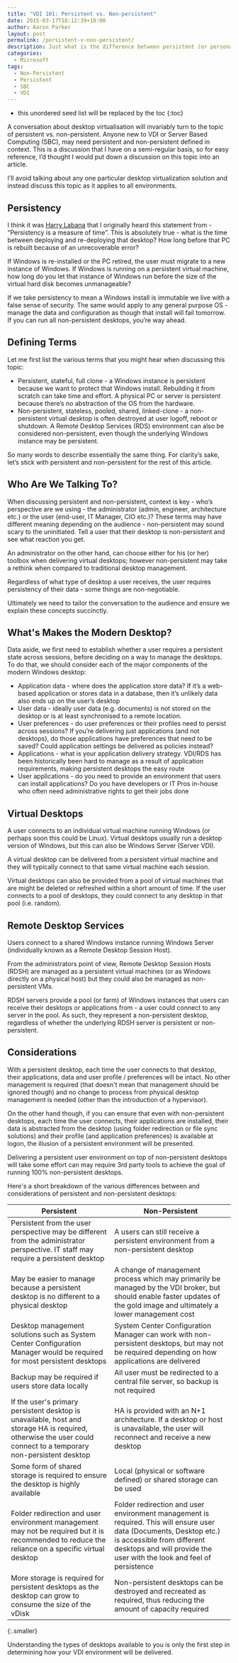 ```yaml
---
title: "VDI 101: Persistent vs. Non-persistent"
date: 2015-03-17T18:12:39+10:00
author: Aaron Parker
layout: post
permalink: /persistent-v-non-persistent/
description: Just what is the difference between persistent (or personal) and non-persistent (or pooled) virtual desktops?
categories:
  - Microsoft
tags:
  - Non-Persistent
  - Persistent
  - SBC
  - VDI
---
```

* this unordered seed list will be replaced by the toc
{:toc}

A conversation about desktop virtualisation will invariably turn to the topic of persistent vs. non-persistent. Anyone new to VDI or Server Based Computing (SBC), may need persistent and non-persistent defined in context. This is a discussion that I have on a semi-regular basis, so for easy reference, I’d thought I would put down a discussion on this topic into an article.

I’ll avoid talking about any one particular desktop virtualization solution and instead discuss this topic as it applies to all environments.

## Persistency

I think it was [Harry Labana](https://twitter.com/harrylabana) that I originally heard this statement from - “Persistency is a measure of time”. This is absolutely true - what is the time between deploying and re-deploying that desktop? How long before that PC is rebuilt because of an unrecoverable error?

If Windows is re-installed or the PC retired, the user must migrate to a new instance of Windows. If Windows is running on a persistent virtual machine, how long do you let that instance of Windows run before the size of the virtual hard disk becomes unmanageable?

If we take persistency to mean a Windows install is immutable we live with a false sense of security. The same would apply to any general purpose OS - manage the data and configuration as though that install will fail tomorrow. If you can run all non-persistent desktops, you’re way ahead.

## Defining Terms

Let me first list the various terms that you might hear when discussing this topic:

* Persistent, stateful, full clone - a Windows instance is persistent because we want to protect that Windows install. Rebuilding it from scratch can take time and effort. A physical PC or server is persistent because there’s no abstraction of the OS from the hardware.
* Non-persistent, stateless, pooled, shared, linked-clone - a non-persistent virtual desktop is often destroyed at user logoff, reboot or shutdown. A Remote Desktop Services (RDS) environment can also be considered non-persistent, even though the underlying Windows instance may be persistent.

So many words to describe essentially the same thing. For clarity’s sake, let’s stick with persistent and non-persistent for the rest of this article.

## Who Are We Talking To?

When discussing persistent and non-persistent, context is key - who’s perspective are we using - the administrator (admin, engineer, architecture etc.) or the user (end-user, IT Manager, CIO etc.)? These terms may have different meaning depending on the audience - non-persistent may sound scary to the uninitiated. Tell a user that their desktop is non-persistent and see what reaction you get.

An administrator on the other hand, can choose either for his (or her) toolbox when delivering virtual desktops; however non-persistent may take a rethink when compared to traditional desktop management.

Regardless of what type of desktop a user receives, the user requires persistency of their data - some things are non-negotiable.

Ultimately we need to tailor the conversation to the audience and ensure we explain these concepts succinctly.

## What's Makes the Modern Desktop?

Data aside, we first need to establish whether a user requires a persistent state across sessions, before deciding on a way to manage the desktops. To do that, we should consider each of the major components of the modern Windows desktop:

* Application data - where does the application store data? If it’s a web-based application or stores data in a database, then it’s unlikely data also ends up on the user’s desktop
* User data - ideally user data (e.g. documents) is not stored on the desktop or is at least synchronised to a remote location.
* User preferences - do user preferences or their profiles need to persist across sessions? If you’re delivering just applications (and not desktops), do those applications have preferences that need to be saved? Could application settings be delivered as policies instead?
* Applications - what is your application delivery strategy. VDI/RDS has been historically been hard to manage as a result of application requirements, making persistent desktops the easy route
* User applications - do you need to provide an environment that users can install applications? Do you have developers or IT Pros in-house who often need administrative rights to get their jobs done

## Virtual Desktops

A user connects to an individual virtual machine running Windows (or perhaps soon this could be Linux). Virtual desktops usually run a desktop version of Windows, but this can also be Windows Server (Server VDI).

A virtual desktop can be delivered from a persistent virtual machine and they will typically connect to that same virtual machine each session.

Virtual desktops can also be provided from a pool of virtual machines that are might be deleted or refreshed within a short amount of time. If the user connects to a pool of desktops, they could connect to any desktop in that pool (i.e. random).

## Remote Desktop Services

Users connect to a shared Windows instance running Windows Server (individually known as a Remote Desktop Session Host).

From the administrators point of view, Remote Desktop Session Hosts (RDSH) are managed as a persistent virtual machines (or as Windows directly on a physical host) but they could also be managed as non-persistent VMs.

RDSH servers provide a pool (or farm) of Windows instances that users can receive their desktops or applications from - a user could connect to any server in the pool. As such, they represent a non-persistent desktop, regardless of whether the underlying RDSH server is persistent or non-persistent.

## Considerations

With a persistent desktop, each time the user connects to that desktop, their applications, data and user profile / preferences will be intact. No other management is required (that doesn't mean that management should be ignored though) and no change to process from physical desktop management is needed (other than the introduction of a hypervisor).

On the other hand though, if you can ensure that even with non-persistent desktops, each time the user connects, their applications are installed, their data is abstracted from the desktop (using folder redirection or file sync solutions) and their profile (and application preferences) is available at logon, the illusion of a persistent environment will be presented.

Delivering a persistent user environment on top of non-persistent desktops will take some effort can may require 3rd party tools to achieve the goal of running 100% non-persistent desktops.

Here's a short breakdown of the various differences between and considerations of persistent and non-persistent desktops:

|Persistent|Non-Persistent                                                                                      |
|----------|----------------------------------------------------------------------------------------------------|
|Persistent from the user perspective may be different from the administrator perspective. IT staff may require a persistent desktop|A users can still receive a persistent environment from a non-persistent desktop                    |
|May be easier to manage because a persistent desktop is no different to a physical desktop|A change of management process which may primarily be managed by the VDI broker, but should enable faster updates of the gold image and ultimately a lower management cost|
|Desktop management solutions such as System Center Configuration Manager would be required for most persistent desktops|System Center Configuration Manager can work with non-persistent desktops, but may not be required depending on how applications are delivered|
|Backup may be required if users store data locally|All user must be redirected to a central file server, so backup is not required                     |
|If the user's primary persistent desktop is unavailable, host and storage HA is required, otherwise the user could connect to a temporary non-persistent desktop|HA is provided with an N+1 architecture. If a desktop or host is unavailable, the user will reconnect and receive a new desktop|
|Some form of shared storage is required to ensure the desktop is highly available|Local (physical or software defined) or shared storage can be used                                  |
|Folder redirection and user environment management may not be required but it is recommended to reduce the reliance on a specific virtual desktop|Folder redirection and user environment management is required. This will ensure user data (Documents, Desktop etc.) is accessible from different desktops and will provide the user with the look and feel of persistence|
|More storage is required for persistent desktops as the desktop can grow to consume the size of the vDisk|Non-persistent desktops can be destroyed and recreated as required, thus reducing the amount of capacity required|
{:.smaller}

Understanding the types of desktops available to you is only the first step in determining how your VDI environment will be delivered.
